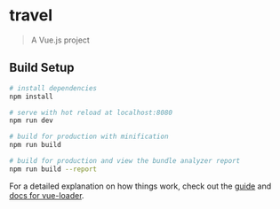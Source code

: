# travel

> A Vue.js project

## Build Setup

``` bash
# install dependencies
npm install

# serve with hot reload at localhost:8080
npm run dev

# build for production with minification
npm run build

# build for production and view the bundle analyzer report
npm run build --report
```

For a detailed explanation on how things work, check out the [guide](http://vuejs-templates.github.io/webpack/) and [docs for vue-loader](http://vuejs.github.io/vue-loader).

<!-- 
 1.运用stylus写样式  同时在styles/varibles.styl 里面写通用的样式 变量  在要运用到的页面上通过@import '../../../styles/varibles.styl'引用

 2.引入字体图标   通过在www.iconfont.cn里面下载字体图标 吧iconfont 相应的文件放进iconfont文件夹里（除了.js）文件那个不加入  再 在外出引入相应的.css文件（要改路径，一定要注意）  同时在main.js文件夹引入该样式  让后在相应的页面引入就可以如 <div class="iconfont">&#xe65e;</div>

 3.简化文件的路径 可以在build文件中webpack.base.conf.js 里面配置 如：
      '@': resolve('src'),
      'styles': resolve('src/assets/styles'),

 -->
